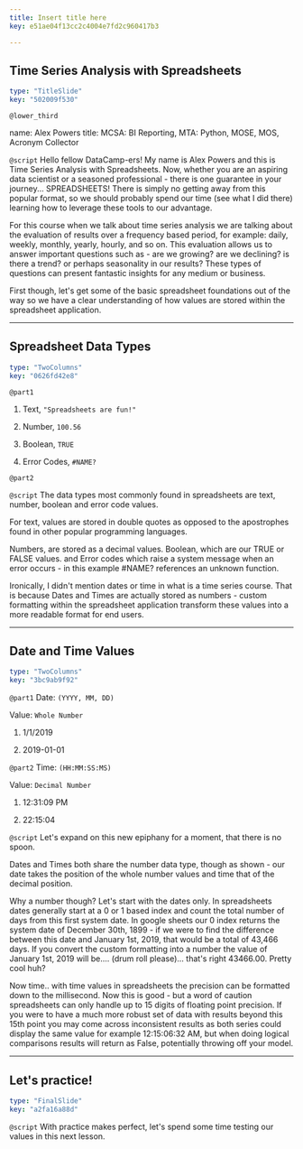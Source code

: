 ```yaml
---
title: Insert title here
key: e51ae04f13cc2c4004e7fd2c960417b3

---
```

## Time Series Analysis with Spreadsheets

```yaml
type: "TitleSlide"
key: "502009f530"
```

`@lower_third`

name: Alex Powers
title: MCSA: BI Reporting, MTA: Python, MOSE, MOS, Acronym Collector


`@script`
Hello fellow DataCamp-ers! My name is Alex Powers and this is Time Series Analysis with Spreadsheets. Now, whether you are an aspiring data scientist or a seasoned professional - there is one guarantee in your journey... SPREADSHEETS! There is simply no getting away from this popular format, so we should probably spend our time (see what I did there) learning how to leverage these tools to our advantage.

For this course when we talk about time series analysis we are talking about the evaluation of results over a frequency based period, for example: daily, weekly, monthly, yearly, hourly, and so on. This evaluation allows us to answer important questions such as - are we growing? are we declining? is there a trend? or perhaps seasonality in our results? These types of questions can present fantastic insights for any medium or business.

First though, let's get some of the basic spreadsheet foundations out of the way so we have a clear understanding of how values are stored within the spreadsheet application.


---
## Spreadsheet Data Types

```yaml
type: "TwoColumns"
key: "0626fd42e8"
```

`@part1`
1. Text, `"Spreadsheets are fun!"`

1. Number, `100.56`

1. Boolean, `TRUE`

1. Error Codes, `#NAME?`


`@part2`



`@script`
The data types most commonly found in spreadsheets are text, number, boolean and error code values.

For text, values are stored in double quotes as opposed to the apostrophes found in other popular programming languages.

Numbers, are stored as a decimal values.
Boolean, which are our TRUE or FALSE values.
and Error codes which raise a system message when an error occurs - in this example #NAME? references an unknown function.

Ironically, I didn't mention dates or time in what is a time series course. That is because Dates and Times are actually stored as numbers - custom formatting within the spreadsheet application transform these values into a more readable format for end users.


---
## Date and Time Values

```yaml
type: "TwoColumns"
key: "3bc9ab9f92"
```

`@part1`
Date: `(YYYY, MM, DD)`

Value: `Whole Number`

1. 1/1/2019

1. 2019-01-01


`@part2`
Time: `(HH:MM:SS:MS)`

Value: `Decimal Number`

1. 12:31:09 PM

1. 22:15:04


`@script`
Let's expand on this new epiphany for a moment, that there is no spoon. 

Dates and Times both share the number data type, though as shown - our date takes the position of the whole number values and time that of the decimal position.

Why a number though? Let's start with the dates only. In spreadsheets dates generally start at a 0 or 1 based index and count the total number of days from this first system date. In google sheets our 0 index returns the system date of December 30th, 1899 - if we were to find the difference between this date and January 1st, 2019, that would be a total of 43,466 days. If you convert the custom formatting into a number the value of January 1st, 2019 will be.... (drum roll please)... that's right 43466.00. Pretty cool huh?

Now time.. with time values in spreadsheets the precision can be formatted down to the millisecond. Now this is good - but a word of caution spreadsheets can only handle up to 15 digits of floating point precision. If you were to have a much more robust set of data with results beyond this 15th point you may come across inconsistent results as both series could display the same value for example 12:15:06:32 AM, but when doing logical comparisons results will return as False, potentially throwing off your model.


---
## Let's practice!

```yaml
type: "FinalSlide"
key: "a2fa16a88d"
```

`@script`
With practice makes perfect, let's spend some time testing our values in this next lesson.

